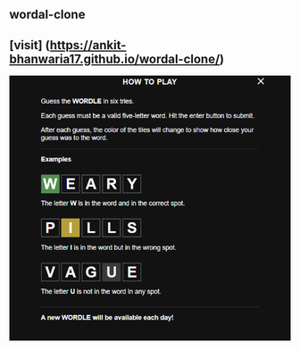 ## wordal-clone
## [visit] (https://ankit-bhanwaria17.github.io/wordal-clone/)

![game](wordal.png "Game Rules")
